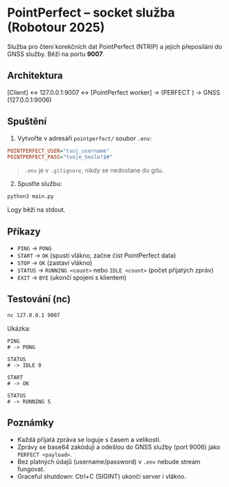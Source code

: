 # PointPerfect – socket služba (Robotour 2025)

Služba pro čtení korekčních dat PointPerfect (NTRIP) a jejich přeposílání do GNSS služby.
Běží na portu **9007**.

## Architektura
[Client] <-> 127.0.0.1:9007 <-> [PointPerfect worker] -> (PERFECT <payload>) -> GNSS (127.0.0.1:9006)

## Spuštění

1. Vytvořte v adresáři `pointperfect/` soubor `.env`:

```ini
POINTPERFECT_USER="tvuj_username"
POINTPERFECT_PASS="tvoje_heslo!$#"
```

> `.env` je v `.gitignore`, nikdy se nedostane do gitu.

2. Spusťte službu:

```bash
python3 main.py
```

Logy běží na stdout.

## Příkazy

- `PING`   -> `PONG`
- `START`  -> `OK` (spustí vlákno, začne číst PointPerfect data)
- `STOP`   -> `OK` (zastaví vlákno)
- `STATUS` -> `RUNNING <count>` nebo `IDLE <count>` (počet přijatých zpráv)
- `EXIT`   -> `BYE` (ukončí spojení s klientem)

## Testování (nc)

```bash
nc 127.0.0.1 9007
```

Ukázka:
```
PING
# -> PONG

STATUS
# -> IDLE 0

START
# -> OK

STATUS
# -> RUNNING 5
```

## Poznámky

- Každá přijatá zpráva se loguje s časem a velikostí.
- Zprávy se base64 zakódují a odešlou do GNSS služby (port 9006) jako `PERFECT <payload>`.
- Bez platných údajů (username/password) v `.env` nebude stream fungovat.
- Graceful shutdown: Ctrl+C (SIGINT) ukončí server i vlákno.
